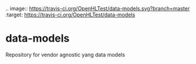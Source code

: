 .. image:: https://travis-ci.org/OpenHLTest/data-models.svg?branch=master
    :target: https://travis-ci.org/OpenHLTest/data-models

# data-models
Repository for vendor agnostic yang data models
